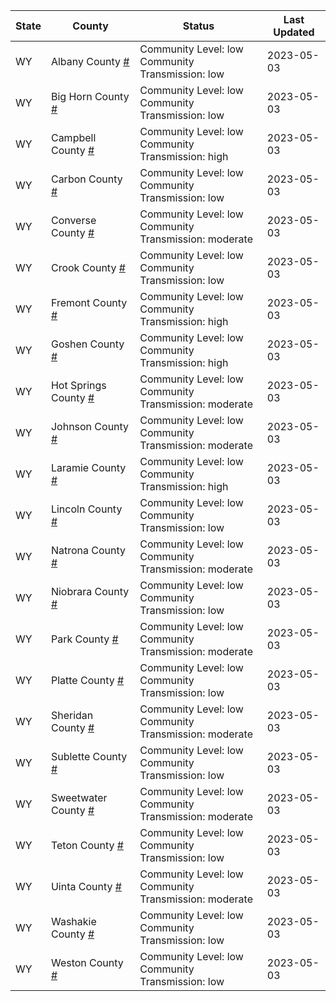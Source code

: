 State | County | Status | Last Updated
--- | --- | --- | --- 
WY | Albany County <a href="#albany_county">#</a> | <a name="albany_county"></a>Community Level: low<br/>Community Transmission: low | 2023-05-03
WY | Big Horn County <a href="#big_horn_county">#</a> | <a name="big_horn_county"></a>Community Level: low<br/>Community Transmission: low | 2023-05-03
WY | Campbell County <a href="#campbell_county">#</a> | <a name="campbell_county"></a>Community Level: low<br/>Community Transmission: high | 2023-05-03
WY | Carbon County <a href="#carbon_county">#</a> | <a name="carbon_county"></a>Community Level: low<br/>Community Transmission: low | 2023-05-03
WY | Converse County <a href="#converse_county">#</a> | <a name="converse_county"></a>Community Level: low<br/>Community Transmission: moderate | 2023-05-03
WY | Crook County <a href="#crook_county">#</a> | <a name="crook_county"></a>Community Level: low<br/>Community Transmission: low | 2023-05-03
WY | Fremont County <a href="#fremont_county">#</a> | <a name="fremont_county"></a>Community Level: low<br/>Community Transmission: high | 2023-05-03
WY | Goshen County <a href="#goshen_county">#</a> | <a name="goshen_county"></a>Community Level: low<br/>Community Transmission: high | 2023-05-03
WY | Hot Springs County <a href="#hot_springs_county">#</a> | <a name="hot_springs_county"></a>Community Level: low<br/>Community Transmission: moderate | 2023-05-03
WY | Johnson County <a href="#johnson_county">#</a> | <a name="johnson_county"></a>Community Level: low<br/>Community Transmission: moderate | 2023-05-03
WY | Laramie County <a href="#laramie_county">#</a> | <a name="laramie_county"></a>Community Level: low<br/>Community Transmission: high | 2023-05-03
WY | Lincoln County <a href="#lincoln_county">#</a> | <a name="lincoln_county"></a>Community Level: low<br/>Community Transmission: low | 2023-05-03
WY | Natrona County <a href="#natrona_county">#</a> | <a name="natrona_county"></a>Community Level: low<br/>Community Transmission: moderate | 2023-05-03
WY | Niobrara County <a href="#niobrara_county">#</a> | <a name="niobrara_county"></a>Community Level: low<br/>Community Transmission: low | 2023-05-03
WY | Park County <a href="#park_county">#</a> | <a name="park_county"></a>Community Level: low<br/>Community Transmission: moderate | 2023-05-03
WY | Platte County <a href="#platte_county">#</a> | <a name="platte_county"></a>Community Level: low<br/>Community Transmission: low | 2023-05-03
WY | Sheridan County <a href="#sheridan_county">#</a> | <a name="sheridan_county"></a>Community Level: low<br/>Community Transmission: moderate | 2023-05-03
WY | Sublette County <a href="#sublette_county">#</a> | <a name="sublette_county"></a>Community Level: low<br/>Community Transmission: low | 2023-05-03
WY | Sweetwater County <a href="#sweetwater_county">#</a> | <a name="sweetwater_county"></a>Community Level: low<br/>Community Transmission: moderate | 2023-05-03
WY | Teton County <a href="#teton_county">#</a> | <a name="teton_county"></a>Community Level: low<br/>Community Transmission: low | 2023-05-03
WY | Uinta County <a href="#uinta_county">#</a> | <a name="uinta_county"></a>Community Level: low<br/>Community Transmission: moderate | 2023-05-03
WY | Washakie County <a href="#washakie_county">#</a> | <a name="washakie_county"></a>Community Level: low<br/>Community Transmission: low | 2023-05-03
WY | Weston County <a href="#weston_county">#</a> | <a name="weston_county"></a>Community Level: low<br/>Community Transmission: low | 2023-05-03
